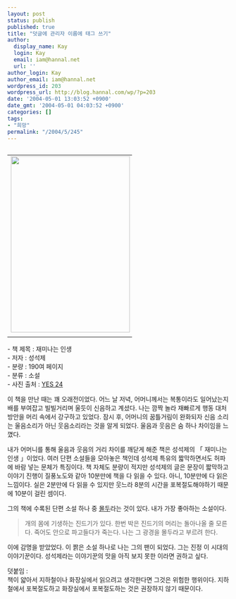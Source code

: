 ```yaml
---
layout: post
status: publish
published: true
title: "덧글에 관리자 이름에 태그 쓰기"
author:
  display_name: Kay
  login: Kay
  email: iam@hannal.net
  url: ''
author_login: Kay
author_email: iam@hannal.net
wordpress_id: 203
wordpress_url: http://blog.hannal.com/wp/?p=203
date: '2004-05-01 13:03:52 +0900'
date_gmt: '2004-05-01 04:03:52 +0900'
categories: []
tags:
- "희망"
permalink: "/2004/5/245"
---
```

<table align="left">
<tr>
<td style="padding-right:5"><center><img src="http://blog.hannal.com/tt-attach/0428/040428132048835289/015580.jpg" width="270" height="400"></center></td>
</tr>
<tr>
<td class="centerphoto"> </td>
</tr>
</table>
<p>- 책 제목 : 재미나는 인생 <br />
- 저자 : 성석제<br />
- 분량 : 190여 페이지 <br />
- 분류 : 소설<br />
- 사진 출처 : <a href='http://www.yes24.com' target='_blank'>YES 24</a></p>
<p>
이 책을 만난 때는 꽤 오래전이었다. 어느 날 저녁, 어머니께서는 복통이라도 일어났는지 배를 부여잡고 빌빌거리며 울듯이 신음하고 계셨다. 나는 깜짝 놀라 재빠르게 행동 대처 방안을 머리 속에서 강구하고 있었다. 잠시 후, 어머니의 꿈틀거림이 완화되자 신음 소리는 울음소리가 아닌 웃음소리라는 것을 알게 되었다. 울음과 웃음은 숨 하나 차이임을 느꼈다.</p>
<p>내가 어머니를 통해 울음과 웃음의 거리 차이를 깨닫게 해준 책은 성석제의 「 재미나는 인생 」이었다. 여러 단편 소설들을 모아놓은 책인데 성석제 특유의 짧막하면서도 허파에 바람 넣는 문체가 특징이다. 책 자체도 분량이 적지만 성석제의 글은 문장이 짧막하고 이야기 진행이 질풍노도와 같아 10분만에 책을 다 읽을 수 있다. 아니, 10분만에 다 읽은 느낌이다. 실은 2분만에 다 읽을 수 있지만 웃느라 8분의 시간을 포복절도해야하기 때문에 10분이 걸린 셈이다.</p>
<p>그의 책에 수록된 단편 소설 하나 중 <a href='http://blog.hannal.com/index.php?pl=75&nc=1'>몰두</a>라는 것이 있다. 내가 가장 좋아하는 소설이다. </p>
<blockquote><p>개의 몸에 기생하는 진드기가 있다. 한번 박은 진드기의 머리는 돌아나올 줄 모른다. 죽어도 안으로 파고들다가 죽는다. 나는 그 광경을 몰두라고 부르려 한다.</p></blockquote>
<p>이에 감명을 받았었다. 이 &#51685;은 소설 하나로 나는 그의 팬이 되었다. 그는 진정 이 시대의 이야기꾼이다. 성석제라는 이야기꾼의 맛을 아직 보지 못한 이라면 권하고 싶다.</p>
<p>
덧붙임 :<br />
책이 얇아서 지하철이나 화장실에서 읽으려고 생각한다면 그것은 위험한 행위이다. 지하철에서 포복절도하고 화장실에서 포복절도하는 것은 권장하지 않기 때문이다.</p>
